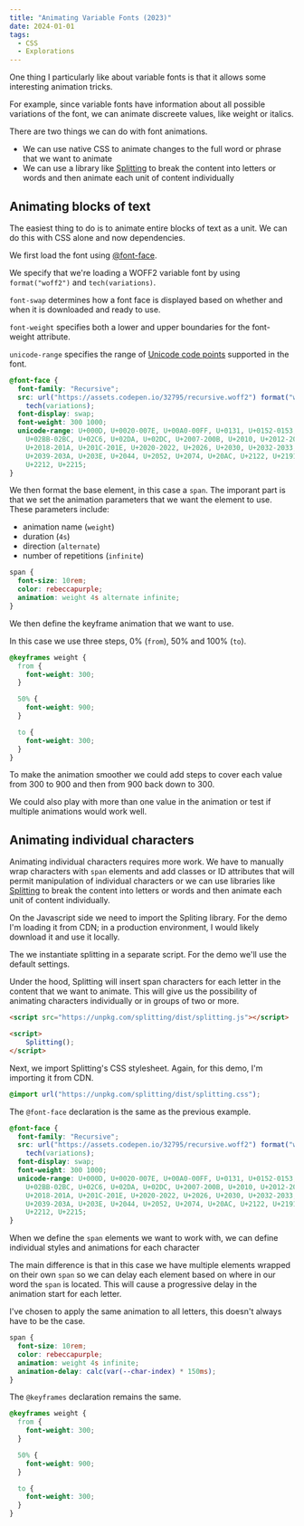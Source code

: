```yaml
---
title: "Animating Variable Fonts (2023)"
date: 2024-01-01
tags:
  - CSS
  - Explorations
---
```


One thing I particularly like about variable fonts is that it allows some interesting animation tricks.

For example, since variable fonts have information about all possible variations of the font, we can animate discreete values, like weight or italics.

There are two things we can do with font animations.

* We can use native CSS to animate changes to the full word or phrase that we want to animate
* We can use a library like [Splitting](https://splitting.js.org/) to break the content into letters or words and then animate each unit of content individually

## Animating blocks of text

The easiest thing to do is to animate entire blocks of text as a unit. We can do this with CSS alone and now dependencies.

We first load the font using [@font-face](https://developer.mozilla.org/en-US/docs/Web/CSS/@font-face).

We specify that we're loading a WOFF2 variable font by using `format("woff2")` and `tech(variations)`.

`font-swap` determines how a font face is displayed based on whether and when it is downloaded and ready to use.

`font-weight` specifies both a lower and upper boundaries for the font-weight attribute.

`unicode-range` specifies the range of [Unicode code points](https://developer.mozilla.org/en-US/docs/Glossary/Code_point) supported in the font.

```css
@font-face {
  font-family: "Recursive";
  src: url("https://assets.codepen.io/32795/recursive.woff2") format("woff2")
    tech(variations);
  font-display: swap;
  font-weight: 300 1000;
  unicode-range: U+000D, U+0020-007E, U+00A0-00FF, U+0131, U+0152-0153,
    U+02BB-02BC, U+02C6, U+02DA, U+02DC, U+2007-200B, U+2010, U+2012-2015,
    U+2018-201A, U+201C-201E, U+2020-2022, U+2026, U+2030, U+2032-2033,
    U+2039-203A, U+203E, U+2044, U+2052, U+2074, U+20AC, U+2122, U+2191, U+2193,
    U+2212, U+2215;
}
```

We then format the base element, in this case a `span`. The imporant part is that we set the animation parameters that we want the element to use. These parameters include:

* animation name (`weight`)
* duration (`4s`)
* direction (`alternate`)
* number of repetitions (`infinite`)

```css
span {
  font-size: 10rem;
  color: rebeccapurple;
  animation: weight 4s alternate infinite;
}
```

We then define the keyframe animation that we want to use.

In this case we use three steps, 0% (`from`), 50% and 100% (`to`).

```css
@keyframes weight {
  from {
    font-weight: 300;
  }

  50% {
    font-weight: 900;
  }

  to {
    font-weight: 300;
  }
}
```

To make the animation smoother we could add steps to cover each value from 300 to 900 and then from 900 back down to 300.

We could also play with more than one value in the animation or test if multiple animations would work well.

## Animating individual characters

Animating individual characters requires more work. We have to manually wrap characters with `span` elements and add classes or ID attributes that will permit manipulation of individual characters or we can use libraries like [Splitting](https://splitting.js.org/) to break the content into letters or words and then animate each unit of content individually.

On the Javascript side we need to import the Spliting library. For the demo I'm loading it from CDN; in a production environment, I would likely download it and use it locally.

The we instantiate splitting in a separate script. For the demo we'll use the default settings.

Under the hood, Splitting will insert span characters for each letter in the content that we want to animate. This will give us the possibility of animating characters individually or in groups of two or more.

```html
<script src="https://unpkg.com/splitting/dist/splitting.js"></script>

<script>
	Splitting();
</script>
```

Next, we import Splitting's CSS stylesheet. Again, for this demo, I'm importing it from CDN.

```css
@import url("https://unpkg.com/splitting/dist/splitting.css");
```

The `@font-face` declaration is the same as the previous example.

```css
@font-face {
  font-family: "Recursive";
  src: url("https://assets.codepen.io/32795/recursive.woff2") format("woff2")
    tech(variations);
  font-display: swap;
  font-weight: 300 1000;
  unicode-range: U+000D, U+0020-007E, U+00A0-00FF, U+0131, U+0152-0153,
    U+02BB-02BC, U+02C6, U+02DA, U+02DC, U+2007-200B, U+2010, U+2012-2015,
    U+2018-201A, U+201C-201E, U+2020-2022, U+2026, U+2030, U+2032-2033,
    U+2039-203A, U+203E, U+2044, U+2052, U+2074, U+20AC, U+2122, U+2191, U+2193,
    U+2212, U+2215;
}
```

When we define the `span` elements we want to work with, we can define individual styles and animations for each character

The main difference is that in this case we have multiple elements wrapped on their own `span` so we can delay each element based on where in our word the `span` is located.  This will cause a progressive delay in the animation start for each letter.

I've chosen to apply the same animation to all letters, this doesn't always have to be the case.

```css
span {
  font-size: 10rem;
  color: rebeccapurple;
  animation: weight 4s infinite;
  animation-delay: calc(var(--char-index) * 150ms);
}
```

The `@keyframes` declaration remains the same.

```css
@keyframes weight {
  from {
    font-weight: 300;
  }

  50% {
    font-weight: 900;
  }

  to {
    font-weight: 300;
  }
}
```
